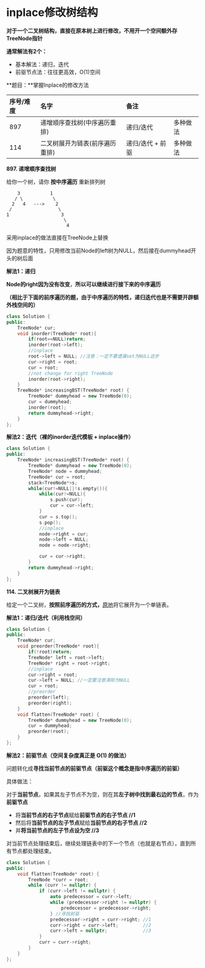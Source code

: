 # inplace修改树结构

**对于一个二叉树结构，直接在原本树上进行修改，不用开一个空间额外存TreeNode指针**

**通常解法有2个：**

* 基本解法：递归，迭代
* 前驱节点法：往往更高效，O\(1\)空间

**题目：**掌握Inplace的修改方法

| 序号/难度 | 名字 | 备注 |  |
| :--- | :--- | :--- | :--- |
| 897 | 递增顺序查找树\(中序遍历重排\) | 递归/迭代  | 多种做法 |
| 114 | 二叉树展开为链表\(前序遍历重排\) | 递归/迭代 + 前驱 | 多种做法 |

**897. 递增顺序查找树**

 给你一个树，请你 **按中序遍历** 重新排列树

```text
    3           1
   / \           \
  2   4   --->    2
 /                 \
1                   3
                     \
                      4
```

采用inplace的做法直接在TreeNode上替换

因为题意的特性，只用修改当前Node的left树为NULL，然后接在dummyhead开头的树后面

**解法1：递归**

**Node的right因为没有改变**，**所以可以继续进行接下来的中序遍历**

**（相比于下面的前序遍历的题，由于中序遍历的特性，递归迭代也是不需要开辟额外栈空间的）**

```cpp
class Solution {
public:
    TreeNode* cur;
    void inorder(TreeNode* root){
        if(root==NULL)return;
        inorder(root->left);
        //inplace
        root->left = NULL; //注意：一定不要遗漏set为NULL这步
        cur->right = root;
        cur = root;
        //not change for right TreeNode
        inorder(root->right);
    }
    TreeNode* increasingBST(TreeNode* root) {
        TreeNode* dummyhead = new TreeNode(0);
        cur = dummyhead;
        inorder(root);
        return dummyhead->right;
    }
};
```

**解法2：迭代（裸的inorder迭代模板 + inplace操作）**

```cpp
class Solution {
public:
    TreeNode* increasingBST(TreeNode* root) {
        TreeNode* dummyhead = new TreeNode(0);
        TreeNode* node = dummyhead;
        TreeNode* cur = root;
        stack<TreeNode*>s;
        while(cur!=NULL||!s.empty()){
            while(cur!=NULL){
                s.push(cur);
                cur = cur->left;
            }
            cur = s.top();
            s.pop();
            //inplace
            node->right = cur;
            node->left = NULL;
            node = node->right;

            cur = cur->right;
        }
        return dummyhead->right;
    }
};
```

**114. 二叉树展开为链表**

 给定一个二叉树，**按照前序遍历的方式，**[原地](https://baike.baidu.com/item/%E5%8E%9F%E5%9C%B0%E7%AE%97%E6%B3%95/8010757)将它展开为一个单链表。

**解法1：递归/迭代（利用栈空间）**

```cpp
class Solution {
public:
    TreeNode* cur;
    void preorder(TreeNode* root){
        if(!root)return;
        TreeNode* left = root->left;
        TreeNode* right = root->right;
        //inplace
        cur->right = root;
        cur->left = NULL; //一定要注意清除为NULL
        cur = root;
        //preorder
        preorder(left);
        preorder(right);
    }
    void flatten(TreeNode* root) {
        TreeNode* dummyhead = new TreeNode(0);
        cur = dummyhead;
        preorder(root);
    }
};
```

**解法2：前驱节点（空间复杂度真正是 O\(1\) 的做法）**

问题转化成**寻找当前节点的前驱节点（前驱这个概念是指中序遍历的前驱）**

具体做法：

对于**当前节点**，如果其左子节点不为空，则在其**左子树中找到最右边的节点**，作为**前驱节点**

* 将**当前节点的右子节点**赋给**前驱节点的右子节点 //1**
* 然后将**当前节点的左子节点**赋给**当前节点的右子节点 //2**
* 并**将当前节点的左子节点设为空 //3**

对当前节点处理结束后，继续处理链表中的下一个节点（也就是右节点），直到所有节点都处理结束。

```cpp
class Solution {
public:
    void flatten(TreeNode* root) {
        TreeNode *curr = root;
        while (curr != nullptr) {
            if (curr->left != nullptr) {
                auto predecessor = curr->left;
                while (predecessor->right != nullptr) {
                    predecessor = predecessor->right;
                } //寻找前驱
                predecessor->right = curr->right; //1
                curr->right = curr->left;         //2
                curr->left = nullptr;             //3
            }
            curr = curr->right;
        }
    }
};
```


